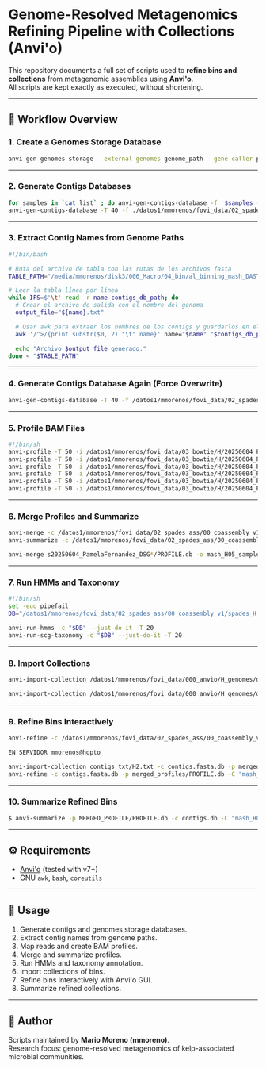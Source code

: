 # Genome-Resolved Metagenomics Refining Pipeline with Collections (Anvi'o)

This repository documents a full set of scripts used to **refine bins and collections** from metagenomic assemblies using **Anvi'o**.  
All scripts are kept exactly as executed, without shortening.

---

## 📂 Workflow Overview

### 1. Create a Genomes Storage Database
```bash
anvi-gen-genomes-storage --external-genomes genome_path --gene-caller prodigal -o mash_H-GENOMES.db
```

---

### 2. Generate Contigs Databases
```bash
for samples in `cat list` ; do anvi-gen-contigs-database -f  $samples -o $samples.db -n "mash_H05" ; done
anvi-gen-contigs-database -T 40 -f ./datos1/mmorenos/fovi_data/02_spades_ass/00_coassembly_v1/spades_H_coassembly/contigs.fasta -o /datos1/mmorenos/fovi_data/02_spades_ass/00_coassembly_v1/spades_H_coassembly/contigs.fasta.db -n "mash_H05" --force-overwrite
```

---

### 3. Extract Contig Names from Genome Paths
```bash
#!/bin/bash

# Ruta del archivo de tabla con las rutas de los archivos fasta
TABLE_PATH="/media/mmorenos/disk3/006_Macro/04_bin/al_binning_mash_DASTool_bins/bins_fasta/genome_path"

# Leer la tabla línea por línea
while IFS=$'\t' read -r name contigs_db_path; do
  # Crear el archivo de salida con el nombre del genoma
  output_file="${name}.txt"

  # Usar awk para extraer los nombres de los contigs y guardarlos en el archivo de salida
  awk '/^>/{print substr($0, 2) "\t" name}' name="$name" "$contigs_db_path" | tr -cd '\11\12\15\40-\176' > "$output_file"

  echo "Archivo $output_file generado."
done < "$TABLE_PATH"
```

---

### 4. Generate Contigs Database Again (Force Overwrite)
```bash
anvi-gen-contigs-database -T 40 -f /datos1/mmorenos/fovi_data/02_spades_ass/00_coassembly_v1/spades_H_coassembly/contigs.fasta -o /datos1/mmorenos/fovi_data/02_spades_ass/00_coassembly_v1/spades_H_coassembly/contigs.fasta.db -n "mash_H05" --force-overwrite
```

---

### 5. Profile BAM Files
```bash
#!/bin/sh
anvi-profile -T 50 -i /datos1/mmorenos/fovi_data/03_bowtie/H/20250604_PamelaFernandez_DSG_H1_S7.sorted.bam  -c /datos1/mmorenos/fovi_data/02_spades_ass/00_coassembly_v1/spades_H_coassembly/contigs.fasta.db
anvi-profile -T 50 -i /datos1/mmorenos/fovi_data/03_bowtie/H/20250604_PamelaFernandez_DSG_H1_S8.sorted.bam  -c /datos1/mmorenos/fovi_data/02_spades_ass/00_coassembly_v1/spades_H_coassembly/contigs.fasta.db
anvi-profile -T 50 -i /datos1/mmorenos/fovi_data/03_bowtie/H/20250604_PamelaFernandez_DSG_H2_S9.sorted.bam  -c /datos1/mmorenos/fovi_data/02_spades_ass/00_coassembly_v1/spades_H_coassembly/contigs.fasta.db
anvi-profile -T 50 -i /datos1/mmorenos/fovi_data/03_bowtie/H/20250604_PamelaFernandez_DSG_H2_S10.sorted.bam -c /datos1/mmorenos/fovi_data/02_spades_ass/00_coassembly_v1/spades_H_coassembly/contigs.fasta.db
anvi-profile -T 50 -i /datos1/mmorenos/fovi_data/03_bowtie/H/20250604_PamelaFernandez_DSG_H3_S11.sorted.bam -c /datos1/mmorenos/fovi_data/02_spades_ass/00_coassembly_v1/spades_H_coassembly/contigs.fasta.db
anvi-profile -T 50 -i /datos1/mmorenos/fovi_data/03_bowtie/H/20250604_PamelaFernandez_DSG_H3_S12.sorted.bam -c /datos1/mmorenos/fovi_data/02_spades_ass/00_coassembly_v1/spades_H_coassembly/contigs.fasta.db
```

---

### 6. Merge Profiles and Summarize
```bash
anvi-merge -c /datos1/mmorenos/fovi_data/02_spades_ass/00_coassembly_v1/spades_H_coassembly/contigs.fasta.db -o MERGED -P */PROFILE.db
anvi-summarize -c /datos1/mmorenos/fovi_data/02_spades_ass/00_coassembly_v1/spades_H_coassembly/contigs.fasta.db -p MERGED/PROFILE.db -o MERGED/SUMMARY

anvi-merge s20250604_PamelaFernandez_DSG*/PROFILE.db -o mash_H05_samples-merged/ -c /datos1/mmorenos/fovi_data/02_spades_ass/00_coassembly_v1/spades_H_coassembly/contigs.fasta.db 
```

---

### 7. Run HMMs and Taxonomy
```bash
#!/bin/sh
set -euo pipefail
DB="/datos1/mmorenos/fovi_data/02_spades_ass/00_coassembly_v1/spades_H_coassembly/contigs.fasta.db"

anvi-run-hmms -c "$DB" --just-do-it -T 20
anvi-run-scg-taxonomy -c "$DB" --just-do-it -T 20
```

---

### 8. Import Collections
```bash
anvi-import-collection /datos1/mmorenos/fovi_data/000_anvio/H_genomes/dastool_05/anvio_db/H1.txt -c /datos1/mmorenos/fovi_data/02_spades_ass/00_coassembly_v1/spades_H_coassembly/contigs.fasta.db -p /datos1/mmorenos/fovi_data/03_bowtie/H/mash_H05_samples-merged/PROFILE.db  -C "mash_H05" --contigs-mode

anvi-import-collection /datos1/mmorenos/fovi_data/000_anvio/H_genomes/dastool_05/anvio_db/H1.txt -c /datos1/mmorenos/fovi_data/02_spades_ass/00_coassembly_v1/spades_H_coassembly/contigs.fasta.db -p /datos1/mmorenos/fovi_data/03_bowtie/H/mash_H05_samples-merged/PROFILE.db  -C "mash_H05" --contigs-mode
```

---

### 9. Refine Bins Interactively
```bash
anvi-refine -c /datos1/mmorenos/fovi_data/02_spades_ass/00_coassembly_v1/spades_H_coassembly/contigs.fasta.db -p /datos1/mmorenos/fovi_data/03_bowtie/H/mash_H05_samples-merged/PROFILE.db  -C "mash_H05" -b H1

EN SERVIDOR mmorenos@hopto 

anvi-import-collection contigs_txt/H2.txt -c contigs.fasta.db -p merged_profiles/PROFILE.db -C "mash_H05" --contigs-mode  
anvi-refine -c contigs.fasta.db -p merged_profiles/PROFILE.db -C "mash_H05" -b H1
```

---

### 10. Summarize Refined Bins
```bash
$ anvi-summarize -p MERGED_PROFILE/PROFILE.db -c contigs.db -C "mash_H05" -o H1
```

---

## ⚙️ Requirements
- [Anvi'o](https://anvio.org/) (tested with v7+)
- GNU `awk`, `bash`, `coreutils`

---

## 🚀 Usage
1. Generate contigs and genomes storage databases.  
2. Extract contig names from genome paths.  
3. Map reads and create BAM profiles.  
4. Merge and summarize profiles.  
5. Run HMMs and taxonomy annotation.  
6. Import collections of bins.  
7. Refine bins interactively with Anvi'o GUI.  
8. Summarize refined collections.  

---

## 👤 Author
Scripts maintained by **Mario Moreno (mmoreno)**.  
Research focus: genome-resolved metagenomics of kelp-associated microbial communities.
